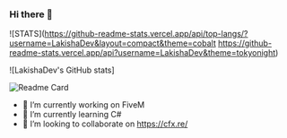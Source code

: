 ### Hi there 👋

![STATS](https://github-readme-stats.vercel.app/api/top-langs/?username=LakishaDev&layout=compact&theme=cobalt https://github-readme-stats.vercel.app/api?username=LakishaDev&theme=tokyonight)

![LakishaDev's GitHub stats]

![Readme Card](https://github-readme-stats.vercel.app/api/pin/?username=LakishaDev&repo=LakijevaRakijica&theme=tokyonight)
- 🔭 I’m currently working on FiveM
- 🌱 I’m currently learning C#
- 👯 I’m looking to collaborate on https://cfx.re/

